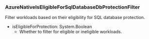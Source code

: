 ### AzureNativeIsEligibleForSqlDatabaseDbProtectionFilter
Filter workloads based on their eligibility for SQL database protection.

- isEligibleForProtection: System.Boolean
  - Whether to filter for eligible or ineligible workloads.
